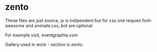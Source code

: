 # zento

These files are just source, js is indipendent but for css one requies font-awesome and animate.css, bot are optional

For example visit, eventgraphia.com

Gallery used in work - section is zento.

